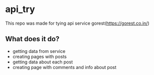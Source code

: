 # api_try

This repo was made for tying api service gorest(https://gorest.co.in/)

## What does it do?

- getting data from service
- creating pages with posts
- getting data about each post
- creating page with comments and info about post
